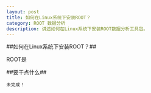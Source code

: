 ```yaml
---
layout: post
title: 如何在Linux系统下安装ROOT？ 
category: ROOT 数据分析
description: 讲述如何在Linux系统下安装ROOT数据分析工具包。
---
```


##如何在Linux系统下安装ROOT？##

ROOT是

[github]: http://github.com "GitHub"
[beiyuu]: http://beiyuu.com "BeiYuu"
[我为什么写博客？]:  http://beiyuu.com/why-blog/
[博客]:  http://beiyuu.com/github-pages/
[portablejekyll]:  http://www.madhur.co.in/blog/2013/07/20/buildportablejekyll.html


##要干点什么##



`未完成！`


